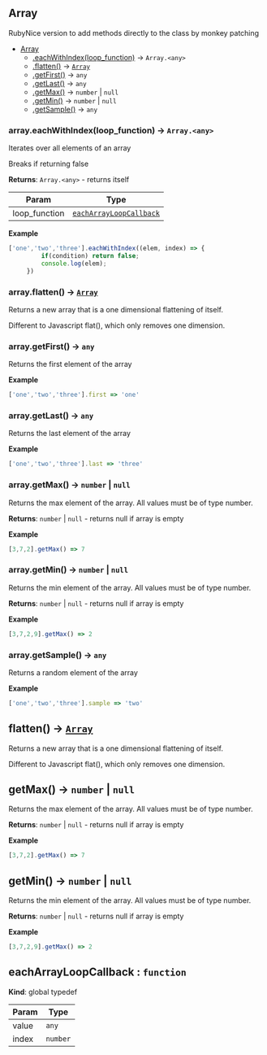 <a name="String"></a>

## Array
RubyNice version to add methods directly to the class by monkey patching

* [Array](#Array)
    * [.eachWithIndex(loop_function)](#Array+eachWithIndex) &rarr; <code>Array.&lt;any&gt;</code>
    * [.flatten()](#Array+flatten) &rarr; [<code>Array</code>](#Array)
    * [.getFirst()](#Array+getFirst) &rarr; <code>any</code>
    * [.getLast()](#Array+getLast) &rarr; <code>any</code>
    * [.getMax()](#Array+getMax) &rarr; <code>number</code> \| <code>null</code>
    * [.getMin()](#Array+getMin) &rarr; <code>number</code> \| <code>null</code>
    * [.getSample()](#Array+getSample) &rarr; <code>any</code>

<a name="Array+eachWithIndex"></a>

### array.eachWithIndex(loop_function) &rarr; <code>Array.&lt;any&gt;</code>
Iterates over all elements of an array

Breaks if returning false

**Returns**: <code>Array.&lt;any&gt;</code> - returns itself  

| Param | Type |
| --- | --- |
| loop_function | [<code>eachArrayLoopCallback</code>](#eachArrayLoopCallback) | 


**Example**
```js
['one','two','three'].eachWithIndex((elem, index) => {
         if(condition) return false;
         console.log(elem);
     })
```
<a name="Array+flatten"></a>

### array.flatten() &rarr; [<code>Array</code>](#Array)
Returns a new array that is a one dimensional flattening of itself.

Different to Javascript flat(), which only removes one dimension.
<a name="Array+getFirst"></a>

### array.getFirst() &rarr; <code>any</code>
Returns the first element of the array

**Example**
```js
['one','two','three'].first => 'one'
```
<a name="Array+getLast"></a>

### array.getLast() &rarr; <code>any</code>
Returns the last element of the array

**Example**
```js
['one','two','three'].last => 'three'
```
<a name="Array+getMax"></a>

### array.getMax() &rarr; <code>number</code> \| <code>null</code>
Returns the max element of the array. All values must be of type number.

**Returns**: <code>number</code> \| <code>null</code> - returns null if array is empty  

**Example**
```js
[3,7,2].getMax() => 7
```
<a name="Array+getMin"></a>

### array.getMin() &rarr; <code>number</code> \| <code>null</code>
Returns the min element of the array. All values must be of type number.

**Returns**: <code>number</code> \| <code>null</code> - returns null if array is empty  

**Example**
```js
[3,7,2,9].getMax() => 2
```
<a name="Array+getSample"></a>

### array.getSample() &rarr; <code>any</code>
Returns a random element of the array

**Example**
```js
['one','two','three'].sample => 'two'
```
<a name="flatten"></a>

## flatten() &rarr; [<code>Array</code>](#Array)
Returns a new array that is a one dimensional flattening of itself.

Different to Javascript flat(), which only removes one dimension.
<a name="getMax"></a>

## getMax() &rarr; <code>number</code> \| <code>null</code>
Returns the max element of the array. All values must be of type number.

**Returns**: <code>number</code> \| <code>null</code> - returns null if array is empty  

**Example**
```js
[3,7,2].getMax() => 7
```
<a name="getMin"></a>

## getMin() &rarr; <code>number</code> \| <code>null</code>
Returns the min element of the array. All values must be of type number.

**Returns**: <code>number</code> \| <code>null</code> - returns null if array is empty  

**Example**
```js
[3,7,2,9].getMax() => 2
```
<a name="eachArrayLoopCallback"></a>

## eachArrayLoopCallback : <code>function</code>
**Kind**: global typedef  

| Param | Type |
| --- | --- |
| value | <code>any</code> | 
| index | <code>number</code> | 

